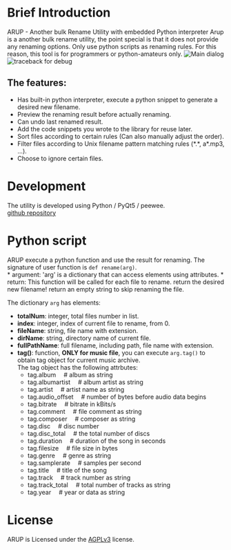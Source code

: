 # Brief Introduction
ARUP - Another bulk Rename Utility with embedded Python interpreter
Arup is a another bulk rename utility, the point special is that it does not provide any renaming options.
Only use python scripts as renaming rules.
For this reason, this tool is for programmers or python-amateurs only.
![Main dialog](https://raw.githubusercontent.com/cdhigh/ARUP/master/res/screenshots1.png)
![traceback for debug](https://raw.githubusercontent.com/cdhigh/ARUP/master/res/screenshots2.png)

## The features:
* Has built-in python interpreter, execute a python snippet to generate a desired new filename.
* Preview the renaming result before actually renaming.
* Can undo last renamed result.
* Add the code snippets you wrote to the library for reuse later.
* Sort files according to certain rules (Can also manually adjust the order).
* Filter files according to Unix filename pattern matching rules (\*.\*, a\*.mp3, ...).
* Choose to ignore certain files.

# Development
  The utility is developed using Python / PyQt5 / peewee.    
  [github repository](https://github.com/cdhigh/ARUP)

# Python script
  ARUP execute a python function and use the result for renaming.
  The signature of user function is `def rename(arg)`.    
    * argument: 'arg' is a dictionary that can access elements using attributes.
    * return: This function will be called for each file to rename. return the desired new filename! return an empty string to skip renaming the file.    

  The dictionary `arg` has elements:
  * **totalNum**: integer, total files number in list.
  * **index**: integer, index of current file to rename, from 0.
  * **fileName**: string, file name with extension.
  * **dirName**: string, directory name of current file.
  * **fullPathName**:  full filename, including path, file name with extension.
  * **tag()**: function, **ONLY for music file**, you can execute `arg.tag()` to obtain tag object for current music archive.    
    The tag object has the following attrbutes:
      * tag.album         &emsp;# album as string
      * tag.albumartist   &emsp;# album artist as string
      * tag.artist        &emsp;# artist name as string
      * tag.audio_offset  &emsp;# number of bytes before audio data begins
      * tag.bitrate       &emsp;# bitrate in kBits/s
      * tag.comment       &emsp;# file comment as string
      * tag.composer      &emsp;# composer as string 
      * tag.disc          &emsp;# disc number
      * tag.disc_total    &emsp;# the total number of discs
      * tag.duration      &emsp;# duration of the song in seconds
      * tag.filesize      &emsp;# file size in bytes
      * tag.genre         &emsp;# genre as string
      * tag.samplerate    &emsp;# samples per second
      * tag.title         &emsp;# title of the song
      * tag.track         &emsp;# track number as string
      * tag.track_total   &emsp;# total number of tracks as string
      * tag.year          &emsp;# year or data as string

# License
   ARUP is Licensed under the [AGPLv3](http://www.gnu.org/licenses/agpl-3.0.html) license.
